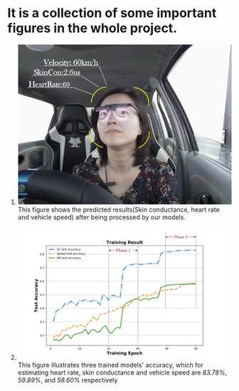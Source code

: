 # It is a collection of some important figures in the whole project.

1. ![process](process.png) 
This figure shows the predicted results(Skin conductance, heart rate and vehicle speed) after being processed by our models.

2. ![accuracy](Accuracy.jpg) 
This figure illustrates three trained models' accuracy, which for estimating heart rate, skin conductance and vehicle speed are *83.78%*, *59.89%*, and *58.60%* respectively

